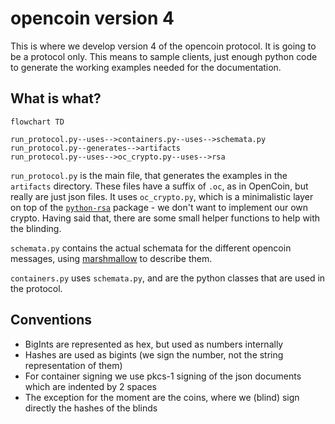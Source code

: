 # opencoin version 4

This is where we develop version 4 of the opencoin protocol. It is going to be a protocol
only. This means to sample clients, just enough python code to generate the working examples
needed for the documentation.

## What is what?

```mermaid
flowchart TD

run_protocol.py--uses-->containers.py--uses-->schemata.py
run_protocol.py--generates-->artifacts
run_protocol.py--uses-->oc_crypto.py--uses-->rsa
```

`run_protocol.py` is the main file, that generates the examples in the `artifacts` directory. These files have a suffix
of `.oc`, as in OpenCoin, but really are just json files. It uses `oc_crypto.py`, which is a minimalistic layer 
on top of the [`python-rsa`](https://pypi.org/project/rsa/) package - we don't want to implement our own crypto.
Having said that, there are some small helper functions to help with the blinding.

`schemata.py` contains the actual schemata for the different opencoin messages, using 
[marshmallow](https://marshmallow.readthedocs.io) to describe them.

`containers.py` uses `schemata.py`, and are the python classes that are used in the protocol. 

## Conventions

- BigInts are represented as hex, but used as numbers internally
- Hashes are used as bigints (we sign the number, not the string representation of them)
- For container signing we use pkcs-1 signing of the json documents which are indented by 2 spaces
- The exception for the moment are the coins, where we (blind) sign directly the hashes of the blinds
